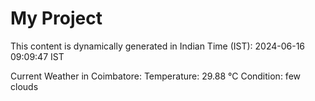 # My Project

This content is dynamically generated in Indian Time (IST): 2024-06-16 09:09:47 IST


Current Weather in Coimbatore:
Temperature: 29.88 °C
Condition: few clouds
